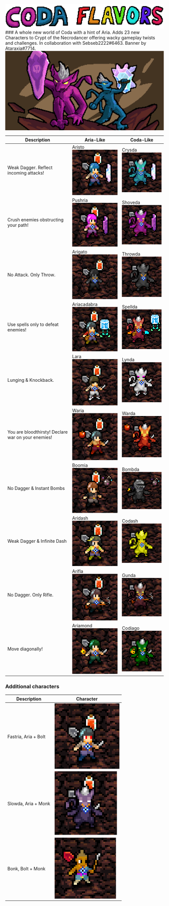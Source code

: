 <img src="logo/CodaFlavorsTextHorizontal.png">
### A whole new world of Coda with a hint of Aria. Adds 23 new Characters to Crypt of the Necrodancer offering wacky gameplay twists and challenges. In collaboration with Sebseb2222#6463. Banner by Ataraxia#7714.
<img src="logo/CodaFlavorsBannerScaled.png">

| Description                                        | Aria-Like                                              | Coda-Like                                      |
|----------------------------------------------------|--------------------------------------------------------|------------------------------------------------|
| Weak Dagger. Reflect incoming attacks!             | Aristo <br/> <img src="previews/aristo.png">           | Crysda <br/> <img src="previews/crysda.png">   |
| Crush enemies obstructing your path!               | Pushria <br/> <img src="previews/pushria.png">         | Shoveda <br/> <img src="previews/shoveda.png"> |
| No Attack. Only Throw.                             | Arigato <br/> <img src="previews/arigato.png">         | Throwda <br/> <img src="previews/throwda.png"> |
| Use spells only to defeat enemies!                 | Ariacadabra <br/> <img src="previews/ariacadabra.png"> | Spellda <br/> <img src="previews/spellda.png"> |
| Lunging & Knockback.                               | Lara <br/> <img src="previews/lara.png">               | Lynda <br/> <img src="previews/lynda.png">     |
| You are bloodthirsty! Declare war on your enemies! | Waria <br/> <img src="previews/waria.png">             | Warda <br/> <img src="previews/warda.png">     |
| No Dagger & Instant Bombs                          | Boomia <br/> <img src="previews/boomia.png">           | Bombda <br/> <img src="previews/bombda.png">   |
| Weak Dagger & Infinite Dash                        | Aridash <br/> <img src="previews/aridash.png">         | Codash <br/> <img src="previews/codash.png">   |
| No Dagger. Only Rifle.                             | Arifla <br/> <img src="previews/arifla.png">           | Gunda <br/> <img src="previews/gunda.png">     |
| Move diagonally!                                   | Ariamond <br/> <img src="previews/ariamond.png">       | Codiago <br/> <img src="previews/codiago.png"> |

### Additional characters
| Description              | Character                                |
|--------------------------|------------------------------------------|
| Fastria, Aria + Bolt     | <img src="previews/fastria.png">         |
| Slowda, Aria + Monk      | <img src="previews/slowda.png">          |
| Bonk, Bolt + Monk        | <img src="previews/bonk.png">            |